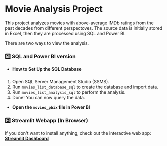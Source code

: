 # Movie Analysis Project

This project analyzes movies with above-average IMDb ratings from the past decades from different perspectoves. The source data is initially stored in Excel, then they are processed using SQL and Power BI.

There are two ways to view the analysis.

### 1️⃣ SQL and Power BI version
- **How to Set Up the SQL Database**

### 
1. Open SQL Server Management Studio (SSMS).
2. Run `movies_list_database_sql` to create the database and import data.
3. Run `movies_list_analysis_sql` to perform the analysis.
4. Done! You can now query the data.

- **Open the `movies_pbix` file in Power BI**

### 2️⃣ Streamlit Webapp (In Browser)
If you don't want to install anything, check out the interactive web app:
**[Streamlit Dashboard](https://movies-streamlit-example.herokuapp.com)**